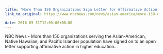 ```yaml
---
title: "More Than 150 Organizations Sign Letter for Affirmative Action Following Ivy League Complaint"
link_to_original: https://www.nbcnews.com/news/asian-america/more-150-organizations-sign-letter-support-affirmative-action-n583086)

date: 2016-05-31T12:00:00+00:00
---
```

  
NBC News - More than 150 organizations serving the Asian-American, Native Hawaiian, and Pacific Islander population have signed on to an open letter supporting affirmative action in higher education...  



